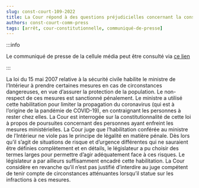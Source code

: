 ```yaml
---   
slug: const-court-109-2022
title: La Cour répond à des questions préjudicielles concernant la constitutionnalité de la loi sur la sécurité civile sur la base de laquelle le ministre de l’Intérieur a pris des mesures en vue de lutter contre la pandémie de COVID-19
authors: const-court-comm-press
tags: [arrêt, cour-constitutionnelle, communiqué-de-presse]
---
```


:::info

Le communiqué de presse de la cellule média peut être consulté via [ce lien](https://www.const-court.be/public/f/2022/2022-109f-info.pdf) 

:::

La loi du 15 mai 2007 relative à la sécurité civile habilite le ministre de l’Intérieur à prendre certaines mesures en cas de circonstances dangereuses, en vue d’assurer la protection de la population. Le non-respect de ces mesures est sanctionné pénalement. Le ministre a utilisé cette habilitation pour limiter la propagation du coronavirus (qui est à l’origine de la pandémie de COVID-19), en contraignant les personnes à rester chez elles. La Cour est interrogée sur la constitutionnalité de cette loi à propos de poursuites concernant des personnes ayant enfreint les mesures ministérielles.La Cour juge que l’habilitation conférée au ministre de l’Intérieur ne viole pas le principe de légalité en matière pénale. Dès lors qu’il s’agit de situations de risque et d’urgence différentes qui ne sauraient être définies complètement et en détails, le législateur a pu choisir des termes larges pour permettre d’agir adéquatement face à ces risques. Le législateur a par ailleurs suffisamment encadré cette habilitation. La Cour considère en revanche qu’il n’est pas justifié d’interdire au juge compétent de tenir compte de circonstances atténuantes lorsqu’il statue sur les infractions à ces mesures.
